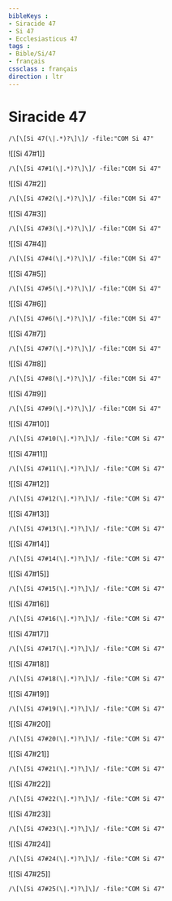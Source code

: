 ```yaml
---
bibleKeys : 
- Siracide 47
- Si 47
- Ecclesiasticus 47
tags : 
- Bible/Si/47
- français
cssclass : français
direction : ltr
---
```


# Siracide 47

```query
/\[\[Si 47(\|.*)?\]\]/ -file:"COM Si 47"
```



![[Si 47#1]]

```query
/\[\[Si 47#1(\|.*)?\]\]/ -file:"COM Si 47"
```

![[Si 47#2]]

```query
/\[\[Si 47#2(\|.*)?\]\]/ -file:"COM Si 47"
```

![[Si 47#3]]

```query
/\[\[Si 47#3(\|.*)?\]\]/ -file:"COM Si 47"
```

![[Si 47#4]]

```query
/\[\[Si 47#4(\|.*)?\]\]/ -file:"COM Si 47"
```

![[Si 47#5]]

```query
/\[\[Si 47#5(\|.*)?\]\]/ -file:"COM Si 47"
```

![[Si 47#6]]

```query
/\[\[Si 47#6(\|.*)?\]\]/ -file:"COM Si 47"
```

![[Si 47#7]]

```query
/\[\[Si 47#7(\|.*)?\]\]/ -file:"COM Si 47"
```

![[Si 47#8]]

```query
/\[\[Si 47#8(\|.*)?\]\]/ -file:"COM Si 47"
```

![[Si 47#9]]

```query
/\[\[Si 47#9(\|.*)?\]\]/ -file:"COM Si 47"
```

![[Si 47#10]]

```query
/\[\[Si 47#10(\|.*)?\]\]/ -file:"COM Si 47"
```

![[Si 47#11]]

```query
/\[\[Si 47#11(\|.*)?\]\]/ -file:"COM Si 47"
```

![[Si 47#12]]

```query
/\[\[Si 47#12(\|.*)?\]\]/ -file:"COM Si 47"
```

![[Si 47#13]]

```query
/\[\[Si 47#13(\|.*)?\]\]/ -file:"COM Si 47"
```

![[Si 47#14]]

```query
/\[\[Si 47#14(\|.*)?\]\]/ -file:"COM Si 47"
```

![[Si 47#15]]

```query
/\[\[Si 47#15(\|.*)?\]\]/ -file:"COM Si 47"
```

![[Si 47#16]]

```query
/\[\[Si 47#16(\|.*)?\]\]/ -file:"COM Si 47"
```

![[Si 47#17]]

```query
/\[\[Si 47#17(\|.*)?\]\]/ -file:"COM Si 47"
```

![[Si 47#18]]

```query
/\[\[Si 47#18(\|.*)?\]\]/ -file:"COM Si 47"
```

![[Si 47#19]]

```query
/\[\[Si 47#19(\|.*)?\]\]/ -file:"COM Si 47"
```

![[Si 47#20]]

```query
/\[\[Si 47#20(\|.*)?\]\]/ -file:"COM Si 47"
```

![[Si 47#21]]

```query
/\[\[Si 47#21(\|.*)?\]\]/ -file:"COM Si 47"
```

![[Si 47#22]]

```query
/\[\[Si 47#22(\|.*)?\]\]/ -file:"COM Si 47"
```

![[Si 47#23]]

```query
/\[\[Si 47#23(\|.*)?\]\]/ -file:"COM Si 47"
```

![[Si 47#24]]

```query
/\[\[Si 47#24(\|.*)?\]\]/ -file:"COM Si 47"
```

![[Si 47#25]]

```query
/\[\[Si 47#25(\|.*)?\]\]/ -file:"COM Si 47"
```

